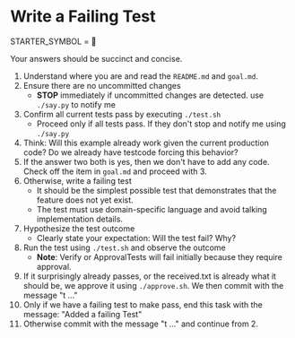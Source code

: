 # Write a Failing Test

STARTER_SYMBOL = 🔴

Your answers should be succinct and concise.

1. Understand where you are and read the `README.md` and `goal.md`.
2. Ensure there are no uncommitted changes
    - **STOP** immediately if uncommitted changes are detected. use `./say.py` to notify me
3. Confirm all current tests pass by executing `./test.sh`
    - Proceed only if all tests pass. If they don't stop and notify me using `./say.py`
5. Think: Will this example already work given the current production code? Do we already have testcode forcing this behavior?
6. If the answer two both is yes, then we don't have to add any code. Check off the item in `goal.md` and proceed with 3. 
7. Otherwise, write a failing test
    - It should be the simplest possible test that demonstrates that the feature does not yet exist.
    - The test must use domain-specific language and avoid talking implementation details.
8. Hypothesize the test outcome
    - Clearly state your expectation: Will the test fail? Why?
9. Run the test using `./test.sh` and observe the outcome
    - **Note**: Verify or ApprovalTests will fail initially because they require approval.
10. If it surprisingly already passes, or the received.txt is already what it should be, we approve it using `./approve.sh`. We then commit with the message "t ..."
11. Only if we have a failing test to make pass, end this task with the message: "Added a failing Test"
12. Otherwise commit with the message "t ..." and continue from 2.
